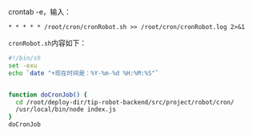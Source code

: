 crontab -e，输入：

```
* * * * * /root/cron/cronRobot.sh >> /root/cron/cronRobot.log 2>&1
```


`cronRobot.sh`内容如下：


```bash
#!/bin/sh
set -exu
echo `date "+现在时间是：%Y-%m-%d %H:%M:%S"`


function doCronJob() {
  cd /root/deploy-dir/tip-robot-backend/src/project/robot/cron/
  /usr/local/bin/node index.js
}
doCronJob
```




